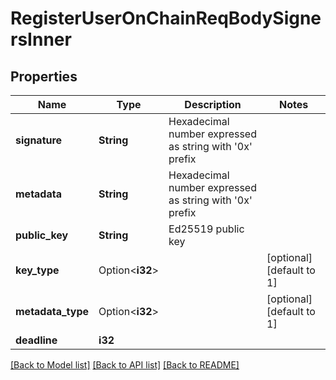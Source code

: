 # RegisterUserOnChainReqBodySignersInner

## Properties

Name | Type | Description | Notes
------------ | ------------- | ------------- | -------------
**signature** | **String** | Hexadecimal number expressed as string with '0x' prefix | 
**metadata** | **String** | Hexadecimal number expressed as string with '0x' prefix | 
**public_key** | **String** | Ed25519 public key | 
**key_type** | Option<**i32**> |  | [optional][default to 1]
**metadata_type** | Option<**i32**> |  | [optional][default to 1]
**deadline** | **i32** |  | 

[[Back to Model list]](../README.md#documentation-for-models) [[Back to API list]](../README.md#documentation-for-api-endpoints) [[Back to README]](../README.md)


